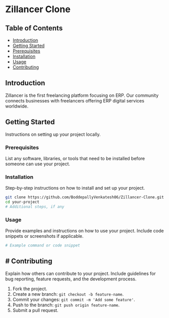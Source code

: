 # Zillancer Clone

## Table of Contents

- [Introduction](#introduction)
- [Getting Started](#getting-started)
- [Prerequisites](#prerequisites)
- [Installation](#installation)
- [Usage](#usage)
- [Contributing](#contributing)

## Introduction

Zillancer is the first freelancing platform focusing on ERP. Our community connects businesses with freelancers offering ERP digital services worldwide.


## Getting Started

Instructions on setting up your project locally.

### Prerequisites

List any software, libraries, or tools that need to be installed before someone can use your project.

### Installation

Step-by-step instructions on how to install and set up your project.

```bash
git clone https://github.com/BoddepallyVenkatesh06/Zillancer-Clone.git
cd your-project
# Additional steps, if any
```

### Usage

Provide examples and instructions on how to use your project. Include code snippets or screenshots if applicable.

```bash
# Example command or code snippet
```

## # Contributing

Explain how others can contribute to your project. Include guidelines for bug reporting, feature requests, and the development process.

1. Fork the project.
2. Create a new branch: `git checkout -b feature-name`.
3. Commit your changes: `git commit -m 'Add some feature'`.
4. Push to the branch: `git push origin feature-name`.
5. Submit a pull request.
